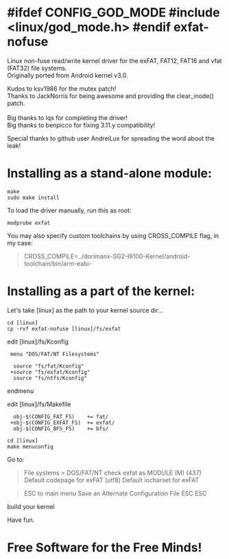 #ifdef CONFIG_GOD_MODE
#include <linux/god_mode.h>
#endif
exfat-nofuse
============

Linux non-fuse read/write kernel driver for the exFAT, FAT12, FAT16 and vfat (FAT32) file systems.<br />
Originally ported from Android kernel v3.0.

Kudos to ksv1986 for the mutex patch!<br />
Thanks to JackNorris for being awesome and providing the clear_inode() patch.<br />
<br />
Big thanks to lqs for completing the driver!<br />
Big thanks to benpicco for fixing 3.11.y compatibility!


Special thanks to github user AndreiLux for spreading the word about the leak!<br />


Installing as a stand-alone module:
====================================

    make
    sudo make install

To load the driver manually, run this as root:

    modprobe exfat

You may also specify custom toolchains by using CROSS_COMPILE flag, in my case:
>CROSS_COMPILE=../dorimanx-SG2-I9100-Kernel/android-toolchain/bin/arm-eabi-

Installing as a part of the kernel:
======================================

Let's take [linux] as the path to your kernel source dir...

	cd [linux]
	cp -rvf exfat-nofuse [linux]/fs/exfat

edit [linux]/fs/Kconfig
```
 menu "DOS/FAT/NT Filesystems"

  source "fs/fat/Kconfig"
 +source "fs/exfat/Kconfig"
  source "fs/ntfs/Kconfig"
```

  endmenu

edit [linux]/fs/Makefile
```
  obj-$(CONFIG_FAT_FS)    += fat/
 +obj-$(CONFIG_EXFAT_FS)  += exfat/
  obj-$(CONFIG_BFS_FS)    += bfs/
```

	cd [linux]
	make menuconfig

Go to:
> File systems > DOS/FAT/NT
>   check exfat as MODULE (M)
>   (437) Default codepage for exFAT
>   (utf8) Default iocharset for exFAT

> ESC to main menu
> Save an Alternate Configuration File
> ESC ESC

build your kernel

Have fun.

Free Software for the Free Minds!
=================================
